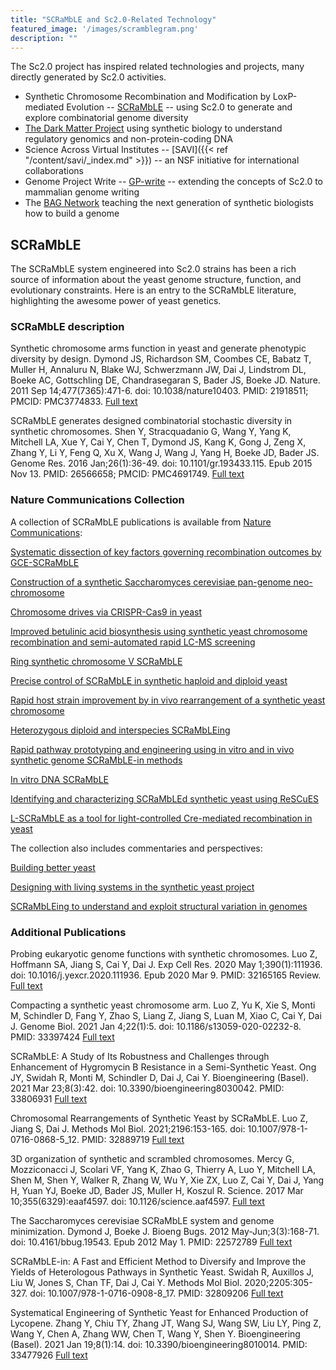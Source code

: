 ```yaml
---
title: "SCRaMbLE and Sc2.0-Related Technology"
featured_image: '/images/scramblegram.png'
description: ""
---
```


The Sc2.0 project has inspired related technologies and projects, many
directly generated by Sc2.0 activities.

* Synthetic Chromosome Recombination and Modification by LoxP-mediated
  Evolution --
  [SCRaMbLE](https://genome.cshlp.org/content/26/1/36.full) -- using
  Sc2.0 to generate and explore combinatorial genome diversity
* [The Dark Matter Project](https://www.thedarkmatterproject.org)
  using synthetic biology to understand regulatory genomics and
  non-protein-coding DNA
* Science Across Virtual Institutes -- [SAVI]({{<  ref  "/content/savi/_index.md" >}}) -- an NSF initiative for
  international collaborations
* Genome Project Write --
  [GP-write](https://engineeringbiologycenter.org) -- extending the
  concepts of Sc2.0 to mammalian genome writing
* The [BAG
Network](https://qubeshub.org/community/groups/bag/) teaching the next
generation of synthetic biologists how to build a genome

## SCRaMbLE

The SCRaMbLE system engineered into Sc2.0 strains has been a rich
source of information about the yeast genome structure, function, and
evolutionary constraints. Here is an entry to the SCRaMbLE literature,
highlighting the awesome power of yeast genetics.

### SCRaMbLE description

Synthetic chromosome arms function in yeast and generate phenotypic
diversity by design. Dymond JS, Richardson SM, Coombes CE, Babatz T,
Muller H, Annaluru N, Blake WJ, Schwerzmann JW, Dai J, Lindstrom DL,
Boeke AC, Gottschling DE, Chandrasegaran S, Bader JS, Boeke
JD. Nature. 2011 Sep 14;477(7365):471-6. doi:
10.1038/nature10403. PMID: 21918511; PMCID: PMC3774833. [Full text](https://www.nature.com/articles/nature10403)

SCRaMbLE generates designed combinatorial stochastic diversity in
synthetic chromosomes. Shen Y, Stracquadanio G, Wang Y, Yang K,
Mitchell LA, Xue Y, Cai Y, Chen T, Dymond JS, Kang K, Gong J, Zeng X,
Zhang Y, Li Y, Feng Q, Xu X, Wang J, Wang J, Yang H, Boeke JD, Bader
JS. Genome Res. 2016 Jan;26(1):36-49. doi: 10.1101/gr.193433.115. Epub
2015 Nov 13. PMID: 26566658; PMCID: PMC4691749. [Full text](https://genome.cshlp.org/content/26/1/36.long)

### Nature Communications Collection

A collection of SCRaMbLE publications is available from [Nature
Communications](https://www.nature.com/collections/dhppvlvxxb):

[Systematic dissection of key factors governing recombination outcomes
by GCE-SCRaMbLE](https://www.nature.com/articles/s41467-022-33606-0)

[Construction of a synthetic Saccharomyces cerevisiae pan-genome
neo-chromosome](https://www.nature.com/articles/s41467-022-31305-4)

[Chromosome drives via CRISPR-Cas9 in
yeast](https://www.nature.com/articles/s41467-020-18222-0)

[Improved betulinic acid biosynthesis using synthetic yeast chromosome
recombination and semi-automated rapid LC-MS
screening](https://www.nature.com/articles/s41467-020-14708-z)

[Ring synthetic chromosome V
SCRaMbLE](https://www.nature.com/articles/s41467-018-06216-y)

[Precise control of SCRaMbLE in synthetic haploid and diploid
yeast](https://www.nature.com/articles/s41467-018-03084-4)

[Rapid host strain improvement by in vivo rearrangement of a synthetic
yeast chromosome](https://www.nature.com/articles/s41467-018-03143-w)

[Heterozygous diploid and interspecies
SCRaMbLEing](https://www.nature.com/articles/s41467-018-04157-0)

[Rapid pathway prototyping and engineering using in vitro and in vivo
synthetic genome SCRaMbLE-in
methods](https://www.nature.com/articles/s41467-018-04254-0)

[In vitro DNA
SCRaMbLE](https://www.nature.com/articles/s41467-018-03743-6)

[Identifying and characterizing SCRaMbLEd synthetic yeast using
ReSCuES](https://www.nature.com/articles/s41467-017-00806-y)

[L-SCRaMbLE as a tool for light-controlled Cre-mediated recombination
in yeast](https://www.nature.com/articles/s41467-017-02208-6)

The collection also includes commentaries and perspectives:

[Building better
yeast](https://www.nature.com/articles/s41467-018-04159-y)

[Designing with living systems in the synthetic yeast
project](https://www.nature.com/articles/s41467-018-05332-z)

[SCRaMbLEing to understand and exploit structural variation in
genomes](https://www.nature.com/articles/s41467-018-04308-3)




### Additional Publications

Probing eukaryotic genome functions with synthetic chromosomes.
Luo Z, Hoffmann SA, Jiang S, Cai Y, Dai J.
Exp Cell Res. 2020 May 1;390(1):111936. doi: 10.1016/j.yexcr.2020.111936. Epub 2020 Mar 9.
PMID: 32165165 Review. [Full text](https://www.sciencedirect.com/science/article/abs/pii/S0014482720301415)

Compacting a synthetic yeast chromosome arm.
Luo Z, Yu K, Xie S, Monti M, Schindler D, Fang Y, Zhao S, Liang Z, Jiang S, Luan M, Xiao C, Cai Y, Dai J.
Genome Biol. 2021 Jan 4;22(1):5. doi: 10.1186/s13059-020-02232-8.
PMID: 33397424 [Full text](https://genomebiology.biomedcentral.com/articles/10.1186/s13059-020-02232-8)

SCRaMbLE: A Study of Its Robustness and Challenges through Enhancement of Hygromycin B Resistance in a Semi-Synthetic Yeast.
Ong JY, Swidah R, Monti M, Schindler D, Dai J, Cai Y.
Bioengineering (Basel). 2021 Mar 23;8(3):42. doi: 10.3390/bioengineering8030042.
PMID: 33806931 [Full text](https://www.mdpi.com/2306-5354/8/3/42)

Chromosomal Rearrangements of Synthetic Yeast by SCRaMbLE.
Luo Z, Jiang S, Dai J.
Methods Mol Biol. 2021;2196:153-165. doi: 10.1007/978-1-0716-0868-5\_12.
PMID: 32889719 [Full text](https://link.springer.com/protocol/10.1007/978-1-0716-0868-5_12)

3D organization of synthetic and scrambled chromosomes.
Mercy G, Mozziconacci J, Scolari VF, Yang K, Zhao G, Thierry A, Luo Y, Mitchell LA, Shen M, Shen Y, Walker R, Zhang W, Wu Y, Xie ZX, Luo Z, Cai Y, Dai J, Yang H, Yuan YJ, Boeke JD, Bader JS, Muller H, Koszul R.
Science. 2017 Mar 10;355(6329):eaaf4597. doi:
10.1126/science.aaf4597. [Full text](https://www.science.org/doi/10.1126/science.aaf4597)

The Saccharomyces cerevisiae SCRaMbLE system and genome minimization.
Dymond J, Boeke J.
Bioeng Bugs. 2012 May-Jun;3(3):168-71. doi: 10.4161/bbug.19543. Epub 2012 May 1.
PMID: 22572789 [Full text](https://www.tandfonline.com/doi/full/10.4161/bbug.19543)

SCRaMbLE-in: A Fast and Efficient Method to Diversify and Improve the Yields of Heterologous Pathways in Synthetic Yeast.
Swidah R, Auxillos J, Liu W, Jones S, Chan TF, Dai J, Cai Y.
Methods Mol Biol. 2020;2205:305-327. doi: 10.1007/978-1-0716-0908-8\_17.
PMID: 32809206 [Full text](https://link.springer.com/protocol/10.1007/978-1-0716-0908-8_17)

Systematical Engineering of Synthetic Yeast for Enhanced Production of Lycopene.
Zhang Y, Chiu TY, Zhang JT, Wang SJ, Wang SW, Liu LY, Ping Z, Wang Y, Chen A, Zhang WW, Chen T, Wang Y, Shen Y.
Bioengineering (Basel). 2021 Jan 19;8(1):14. doi: 10.3390/bioengineering8010014.
PMID: 33477926 [Full text](https://www.mdpi.com/2306-5354/8/1/14)


